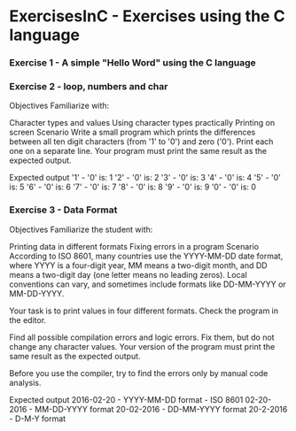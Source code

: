 # ExercisesInC - Exercises using the C language

### Exercise 1 - A simple "Hello Word" using the C language

### Exercise 2 - loop, numbers and char

Objectives
Familiarize with:

Character types and values
Using character types practically
Printing on screen
Scenario
Write a small program which prints the differences between all ten digit characters (from '1' to '0') and zero ('0'). Print each one on a separate line. Your program must print the same result as the expected output.

Expected output
'1' - '0' is: 1
'2' - '0' is: 2
'3' - '0' is: 3
'4' - '0' is: 4
'5' - '0' is: 5
'6' - '0' is: 6
'7' - '0' is: 7
'8' - '0' is: 8
'9' - '0' is: 9
'0' - '0' is: 0

### Exercise 3 - Data Format

Objectives
Familiarize the student with:

Printing data in different formats
Fixing errors in a program
Scenario
According to ISO 8601, many countries use the YYYY-MM-DD date format, where YYYY is a four-digit year, MM means a two-digit month, and DD means a two-digit day (one letter means no leading zeros). Local conventions can vary, and sometimes include formats like DD-MM-YYYY or MM-DD-YYYY.

Your task is to print values in four different formats. Check the program in the editor.

Find all possible compilation errors and logic errors. Fix them, but do not change any character values. Your version of the program must print the same result as the expected output.

Before you use the compiler, try to find the errors only by manual code analysis.

Expected output
2016-02-20 - YYYY-MM-DD format - ISO 8601
02-20-2016 - MM-DD-YYYY format
20-02-2016 - DD-MM-YYYY format
20-2-2016 - D-M-Y format
